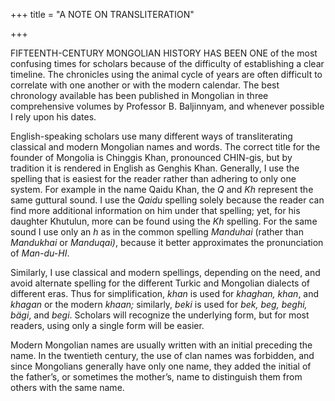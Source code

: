 +++
title = "A NOTE ON TRANSLITERATION"

+++





FIFTEENTH-CENTURY MONGOLIAN HISTORY HAS BEEN ONE of the most confusing times for scholars because of the difficulty of establishing a clear timeline. The chronicles using the animal cycle of years are often difficult to correlate with one another or with the modern calendar. The best chronology available has been published in Mongolian in three comprehensive volumes by Professor B. Baljinnyam, and whenever possible I rely upon his dates.

English-speaking scholars use many different ways of transliterating classical and modern Mongolian names and words. The correct title for the founder of Mongolia is Chinggis Khan, pronounced CHIN-gis, but by tradition it is rendered in English as Genghis Khan. Generally, I use the spelling that is easiest for the reader rather than adhering to only one system. For example in the name Qaidu Khan, the *Q* and *Kh* represent the same guttural sound. I use the *Qaidu* spelling solely because the reader can find more additional information on him under that spelling; yet, for his daughter Khutulun, more can be found using the *Kh* spelling. For the same sound I use only an *h* as in the common spelling *Manduhai* \(rather than *Mandukhai* or *Manduqai\)*, because it better approximates the pronunciation of *Man-du-HI*.

Similarly, I use classical and modern spellings, depending on the need, and avoid alternate spelling for the different Turkic and Mongolian dialects of different eras. Thus for simplification, *khan* is used for *khaghan, khan*, and *khagan* or the modern *khaan;* similarly, *beki* is used for *bek, beg, beghi, bägi*, and *begi*. Scholars will recognize the underlying form, but for most readers, using only a single form will be easier.

Modern Mongolian names are usually written with an initial preceding the name. In the twentieth century, the use of clan names was forbidden, and since Mongolians generally have only one name, they added the initial of the father’s, or sometimes the mother’s, name to distinguish them from others with the same name.



